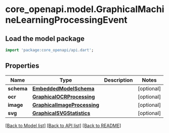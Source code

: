 # core_openapi.model.GraphicalMachineLearningProcessingEvent

## Load the model package
```dart
import 'package:core_openapi/api.dart';
```

## Properties
Name | Type | Description | Notes
------------ | ------------- | ------------- | -------------
**schema** | [**EmbeddedModelSchema**](EmbeddedModelSchema.md) |  | [optional] 
**ocr** | [**GraphicalOCRProcessing**](GraphicalOCRProcessing.md) |  | [optional] 
**image** | [**GraphicalImageProcessing**](GraphicalImageProcessing.md) |  | [optional] 
**svg** | [**GraphicalSVGStatistics**](GraphicalSVGStatistics.md) |  | [optional] 

[[Back to Model list]](../README.md#documentation-for-models) [[Back to API list]](../README.md#documentation-for-api-endpoints) [[Back to README]](../README.md)


